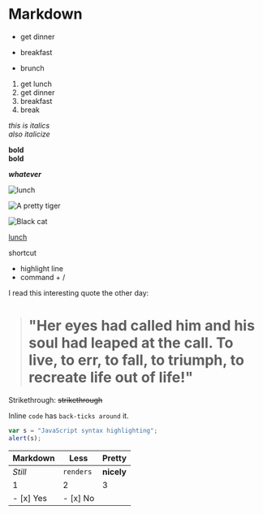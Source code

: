 # Markdown 

<!-- unordered list -->
* get dinner
- breakfast
+ brunch

<!-- ordered list -->
1. get lunch
1. get dinner
1. breakfast
1. break

<!-- italicize -->
_this is italics_  
*also italicize*

<!-- bold -->
**bold**  
__bold__

<!-- bold and italicize -->
**_whatever_**

<!-- image -->

![lunch](https://www.thegraciouspantry.com/wp-content/uploads/2018/08/clean-eating-lunch-box-burritos-h-3-.jpg)

![A pretty tiger](https://upload.wikimedia.org/wikipedia/commons/5/56/Tiger.50.jpg)

![Black cat][Black]

[Black]: https://upload.wikimedia.org/wikipedia/commons/a/a3/81_INF_DIV_SSI.jpg

[1]: https://upload.wikimedia.org/wikipedia/commons/a/a3/81_INF_DIV_SSI.jpg


<!-- link -->
[lunch](https://www.google.com)

<!-- comments -->
shortcut
  - highlight line
  - command + /

<!-- blockquotes -->
I read this interesting quote the other day:

> # "Her eyes had called him and his soul had leaped at the call. To live, to err, to fall, to triumph, to recreate life out of life!"

Strikethrough:
~~strikethrough~~

<!-- inline code -->

Inline `code` has `back-ticks around` it.

<!-- block of code -->

```javascript
var s = "JavaScript syntax highlighting";
alert(s);
```

Markdown | Less | Pretty
| --- | --- | ---
*Still* | `renders` | **nicely**
1 | 2 | 3
- [x] Yes | - [x] No |
